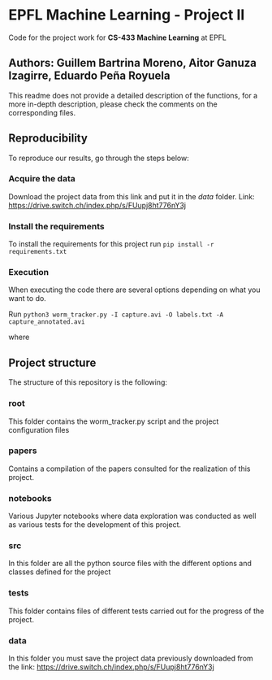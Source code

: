 # EPFL Machine Learning - Project II
Code for the project work for **CS-433 Machine Learning** at EPFL
## Authors: Guillem Bartrina Moreno, Aitor Ganuza Izagirre, Eduardo Peña Royuela

This readme does not provide a detailed description of the functions, for a more in-depth description, please check the comments on the corresponding files.

## Reproducibility
To reproduce our results, go through the steps below:

### Acquire the data
Download the project data from this link and put it in the *data* folder. Link: https://drive.switch.ch/index.php/s/FUupj8ht776nY3j

### Install the requirements
To install the requirements for this project run ```pip install -r requirements.txt```

### Execution
When executing the code there are several options depending on what you want to do. 

Run 
```python3 worm_tracker.py -I capture.avi -O labels.txt -A capture_annotated.avi ```

where 

## Project structure
The structure of this repository is the following:

### root
This folder contains the worm_tracker.py script and the project configuration files

### papers
Contains a compilation of the papers consulted for the realization of this project.

### notebooks
Various Jupyter notebooks where data exploration was conducted as well as various tests for the development of this project.

### src
In this folder are all the python source files with the different options and classes defined for the project

### tests
This folder contains files of different tests carried out for the progress of the project.

### data
In this folder you must save the project data previously downloaded from the link: https://drive.switch.ch/index.php/s/FUupj8ht776nY3j